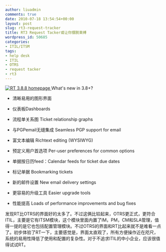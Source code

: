 ```yaml
---
author: liuadmin
comments: true
date: 2010-07-18 13:54:54+00:00
layout: post
slug: rt3-request-tracker
title: RT3 Request Tacker或让你摆脱束缚
wordpress_id: 50685
categories:
- ITIL/ITSM
tags:
- help desk
- ITIL
- OTRS
- request tacker
- rt3
---
```


[ ![RT 3.8.8 homepage](http://bestpractical.com/static/images/screenshots/rt/3.8/homepage.png) ](http://bestpractical.com/rt/screenshots.html)
What's new in 3.8+?



	
  * 清晰易用的图形界面

	
  * 仪表板Dashboards

	
  * 流程单关系图 Ticket relationship graphs

	
  * 与PGPemail无缝集成 Seamless PGP support for email

	
  * 富文本编辑 Richtext editing (WYSIWYG)

	
  * 预定义用户首选项 Per-user preferences for common options

	
  * 单据按日历feed：Calendar feeds for ticket due dates

	
  * 标记单据 Bookmarking tickets

	
  * 新的邮件设置 New email delivery settings

	
  * 更容易的升级工具 Easier upgrade tools

	
  * 性能提高 Loads of performance improvements and bug fixes



发现RT比OTRS的界面好的太多了。不过这俩比较起来，OTRS更正式，更符合ITIL，主要是它有ITSM模块，这个模块里面内置了IM，PM，CM和SLA管理，值得一提的是它也包括配置管理模块。不过OTRS的界面和RT比起来就不是难看一点了。初步体验了RT一下，主要感觉是，界面太直观了，所有方便操作近在咫尺，系统的易用性降低了使用和配置的复杂性。对于不追求ITIL的中小企业，应该很值得试试RT。
